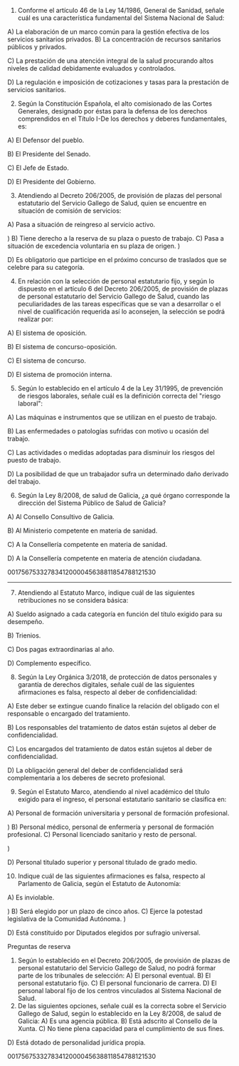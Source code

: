 
1. Conforme el artículo 46 de la Ley 14/1986, General de Sanidad, señale cuál es una característica
fundamental del Sistema Nacional de Salud:

A) La elaboración de un marco común para la gestión efectiva de los servicios sanitarios privados.
B) La concentración de recursos sanitarios públicos y privados.

C) La prestación de una atención integral de la salud procurando altos niveles de calidad debidamente
evaluados y controlados.

D) La regulación e imposición de cotizaciones y tasas para la prestación de servicios sanitarios.

2. Según la Constitución Española, el alto comisionado de las Cortes Generales, designado por éstas para la
defensa de los derechos comprendidos en el Título I-De los derechos y deberes fundamentales, es:

A) El Defensor del pueblo.

B) El Presidente del Senado.

C) El Jefe de Estado.

D) El Presidente del Gobierno.

3. Atendiendo al Decreto 206/2005, de provisión de plazas del personal estatutario del Servicio Gallego de
Salud, quien se encuentre en situación de comisión de servicios:

A) Pasa a situación de reingreso al servicio activo.

)
B) Tiene derecho a la reserva de su plaza o puesto de trabajo.
C) Pasa a situación de excedencia voluntaria en su plaza de origen.
)

D) Es obligatorio que participe en el próximo concurso de traslados que se celebre para su categoría.

4. En relación con la selección de personal estatutario fijo, y según lo dispuesto en el artículo 6 del Decreto
206/2005, de provisión de plazas de personal estatutario del Servicio Gallego de Salud, cuando las
peculiaridades de las tareas específicas que se van a desarrollar o el nivel de cualificación requerida así lo
aconsejen, la selección se podrá realizar por:

A) El sistema de oposición.

B) El sistema de concurso-oposición.

C) El sistema de concurso.

D) El sistema de promoción interna.

5. Según lo establecido en el artículo 4 de la Ley 31/1995, de prevención de riesgos laborales, señale cuál es la
definición correcta del "riesgo laboral":

A) Las máquinas e instrumentos que se utilizan en el puesto de trabajo.

B) Las enfermedades o patologías sufridas con motivo u ocasión del trabajo.

C) Las actividades o medidas adoptadas para disminuir los riesgos del puesto de trabajo.

D) La posibilidad de que un trabajador sufra un determinado daño derivado del trabajo.

6. Según la Ley 8/2008, de salud de Galicia, ¿a qué órgano corresponde la dirección del Sistema Público de
Salud de Galicia?

A) Al Consello Consultivo de Galicia.

B) Al Ministerio competente en materia de sanidad.

C) A la Consellería competente en materia de sanidad.

D) A la Consellería competente en materia de atención ciudadana.

00175675332783412000045638811854788121530

---

7. Atendiendo al Estatuto Marco, indique cuál de las siguientes retribuciones no se considera básica:

A) Sueldo asignado a cada categoría en función del título exigido para su desempeño.

B) Trienios.

C) Dos pagas extraordinarias al año.

D) Complemento específico.

8. Según la Ley Orgánica 3/2018, de protección de datos personales y garantía de derechos digitales, señale
cuál de las siguientes afirmaciones es falsa, respecto al deber de confidencialidad:

A) Este deber se extingue cuando finalice la relación del obligado con el responsable o encargado del
tratamiento.

B) Los responsables del tratamiento de datos están sujetos al deber de confidencialidad.

C) Los encargados del tratamiento de datos están sujetos al deber de confidencialidad.

D) La obligación general del deber de confidencialidad será complementaria a los deberes de secreto
profesional.

9. Según el Estatuto Marco, atendiendo al nivel académico del título exigido para el ingreso, el personal
estatutario sanitario se clasifica en:

A) Personal de formación universitaria y personal de formación profesional.

)
B) Personal médico, personal de enfermería y personal de formación profesional.
C) Personal licenciado sanitario y resto de personal.

)

D) Personal titulado superior y personal titulado de grado medio.

10. Indique cuál de las siguientes afirmaciones es falsa, respecto al Parlamento de Galicia, según el Estatuto de
Autonomía:

A) Es inviolable.

)
B) Será elegido por un plazo de cinco años.
C) Ejerce la potestad legislativa de la Comunidad Autónoma.
)

D) Está constituido por Diputados elegidos por sufragio universal.

Preguntas de reserva

1. Según lo establecido en el Decreto 206/2005, de provisión de plazas de personal estatutario del Servicio
Gallego de Salud, no podrá formar parte de los tribunales de selección:
A) El personal eventual.
B) El personal estatutario fijo.
C) El personal funcionario de carrera.
D) El personal laboral fijo de los centros vinculados al Sistema Nacional de Salud.
2. De las siguientes opciones, señale cuál es la correcta sobre el Servicio Gallego de Salud, según lo establecido
en la Ley 8/2008, de salud de Galicia:
A) Es una agencia pública.
B) Está adscrito al Consello de la Xunta.
C) No tiene plena capacidad para el cumplimiento de sus fines.

D) Está dotado de personalidad jurídica propia.

00175675332783412000045638811854788121530
